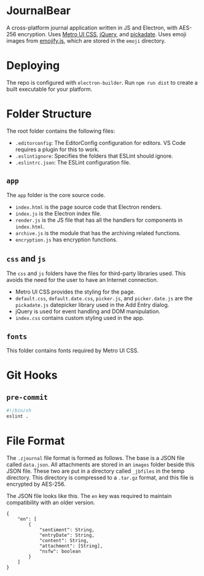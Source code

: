 # JournalBear
A cross-platform journal application written in JS and Electron, with AES-256 encryption. Uses [Metro UI CSS](https://metroui.org.ua/), [jQuery](https://jquery.com/), and [pickadate](https://github.com/amsul/pickadate.js). Uses emoji images from [emojify.js](https://github.com/emojione/emojify.js), which are stored in the `emoji` directory.

# Deploying
The repo is configured with `electron-builder`. Run `npm run dist` to create a built executable for your platform.

# Folder Structure
The root folder contains the following files:
* `.editorconfig`: The EditorConfig configuration for editors. VS Code requires a plugin for this to work.
* `.eslintignore`: Specifies the folders that ESLint should ignore.
* `.eslintrc.json`: The ESLint configuration file.

## `app`
The `app` folder is the core source code.
* `index.html` is the page source code that Electron renders.
* `index.js` is the Electron index file.
* `render.js` is the JS file that has all the handlers for components in `index.html`.
* `archive.js` is the module that has the archiving related functions.
* `encryption.js` has encryption functions.

## `css` and `js`
The `css` and `js` folders have the files for third-party libraries used. This avoids the need for the user to have an Internet connection.
* Metro UI CSS provides the styling for the page.
* `default.css`, `default.date.css`, `picker.js`, and `picker.date.js` are the `pickadate.js` datepicker library used in the Add Entry dialog.
* jQuery is used for event handling and DOM manipulation.
* `index.css` contains custom styling used in the app.

## `fonts`
This folder contains fonts required by Metro UI CSS.

# Git Hooks

## `pre-commit`
```sh
#!/bin/sh
eslint .
```

# File Format
The `.zjournal` file format is formed as follows. The base is a JSON file called `data.json`. All attachments are stored in an `images` folder beside this JSON file. These two are put in a directory called `_jbfiles` in the temp directory. This directory is compressed to a `.tar.gz` format, and this file is encrypted by AES-256. 

The JSON file looks like this. The `en` key was required to maintain compatibility with an older version.
```
{
    "en": [
        {
            "sentiment": String,
            "entryDate": String,
            "content": String,
            "attachment": [String],
            "nsfw": boolean
        }
    ]
}
```